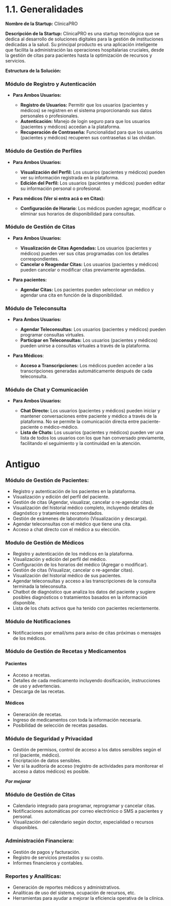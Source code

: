 # 1.1. Generalidades

**Nombre de la Startup:** ClinicaPRO

**Descripción de la Startup:** ClinicaPRO es una startup tecnológica que se dedica al desarrollo de soluciones digitales para la gestión de instituciones dedicadas a la salud. Su principal producto es una aplicación inteligente que facilita la administración las operaciones hospitalarias cruciales, desde la gestión de citas para pacientes hasta la optimización de recursos y servicios.

**Estructura de la Solución:**

### Módulo de Registro y Autenticación

- **Para Ambos Usuarios:**

  - **Registro de Usuarios:** Permitir que los usuarios (pacientes y médicos) se registren en el sistema proporcionando sus datos personales o profesionales.
  - **Autenticación:** Manejo de login seguro para que los usuarios (pacientes y médicos) accedan a la plataforma.
  - **Recuperación de Contraseña:** Funcionalidad para que los usuarios (pacientes y médicos) recuperen sus contraseñas si las olvidan.

### Módulo de Gestión de Perfiles

- **Para Ambos Usuarios:**

  - **Visualización del Perfil:** Los usuarios (pacientes y médicos) pueden ver su información registrada en la plataforma.
  - **Edición del Perfil:** Los usuarios (pacientes y médicos) pueden editar su información personal o profesional.

- **Para médicos (Ver si entra acá o en Citas):**

  - **Configuración de Horario**: Los médicos pueden agregar, modificar o eliminar sus horarios de disponibilidad para consultas.

### Módulo de Gestión de Citas

- **Para Ambos Usuarios:**

  - **Visualización de Citas Agendadas:** Los usuarios (pacientes y médicos) pueden ver sus citas programadas con los detalles correspondientes.
  - **Cancelar o Reagendar Citas:** Los usuarios (pacientes y médicos) pueden cancelar o modificar citas previamente agendadas.

- **Para pacientes:**

  - **Agendar Citas:** Los pacientes pueden seleccionar un médico y agendar una cita en función de la disponibilidad.

### Módulo de Teleconsulta

- **Para Ambos Usuarios:**

  - **Agendar Teleconsultas:** Los usuarios (pacientes y médicos) pueden programar consultas virtuales.
  - **Participar en Teleconsultas:** Los usuarios (pacientes y médicos) pueden unirse a consultas virtuales a través de la plataforma.

- **Para Médicos**:

  - **Acceso a Transcripciones:** Los médicos pueden acceder a las transcripciones generadas automáticamente después de cada teleconsulta.

### Módulo de Chat y Comunicación

- **Para Ambos Usuarios:**

  - **Chat Directo:** Los usuarios (pacientes y médicos) pueden iniciar y mantener conversaciones entre paciente y médico a través de la plataforma. No se permite la comunicación directa entre paciente-paciente o médico-médico.
  - **Lista de Chats:** Los usuarios (pacientes y médicos) pueden ver una lista de todos los usuarios con los que han conversado previamente, facilitando el seguimiento y la continuidad en la atención.

# Antiguo

### Módulo de Gestión de Pacientes:

- Registro y autenticación de los pacientes en la plataforma.
- Visualización y edición del perfil del paciente.
- Gestión de citas (Agendar, visualizar, cancelar o re-agendar citas).
- Visualización del historial médico completo, incluyendo detalles de diagnóstico y tratamientos recomendados.
- Gestión de exámenes de laboratorio (Visualización y descarga).
- Agendar teleconsultas con el médico que tiene una cita.
- Acceso a chat directo con el médico a su elección.

### Modulo de Gestión de Médicos

- Registro y autenticación de los médicos en la plataforma.
- Visualización y edición del perfil del médico.
- Configuración de los horarios del médico (Agregar o modificar).
- Gestión de citas (Visualizar, cancelar o re-agendar citas).
- Visualización del historial médico de sus pacientes.
- Agendar teleconsultas y acceso a las transcripciones de la consulta terminada la teleconsulta.
- Chatbot de diagnóstico que analiza los datos del paciente y sugiere posibles diagnósticos o tratamientos basados en la información disponible.
- Lista de los chats activos que ha tenido con pacientes recientemente.

### Módulo de Notificaciones

- Notificaciones por email/sms para aviso de citas próximas o mensajes de los médicos.

### Módulo de Gestión de Recetas y Medicamentos

#### Pacientes

- Acceso a recetas.
- Detalles de cada medicamento incluyendo dosificación, instrucciones de uso y advertencias.
- Descarga de las recetas.

#### Médicos

- Generación de recetas.
- Ingreso de medicamentos con toda la información necesaria.
- Posibilidad de selección de recetas pasadas.

### Módulo de Seguridad y Privacidad

- Gestión de permisos, control de acceso a los datos sensibles según el rol (paciente, médico).
- Encriptación de datos sensibles.
- Ver si la auditoría de acceso (registro de actividades para monitorear el acceso a datos médicos) es posible.

**_Por mejorar_**

### Módulo de Gestión de Citas

- Calendario integrado para programar, reprogramar y cancelar citas.
- Notificaciones automáticas por correo electrónico o SMS a pacientes y personal.
- Visualización del calendario según doctor, especialidad o recursos disponibles.

### Administración Financiera:

- Gestión de pagos y facturación.
- Registro de servicios prestados y su costo.
- Informes financieros y contables.

### Reportes y Analíticas:

- Generación de reportes médicos y administrativos.
- Analíticas de uso del sistema, ocupación de recursos, etc.
- Herramientas para ayudar a mejorar la eficiencia operativa de la clínica.
